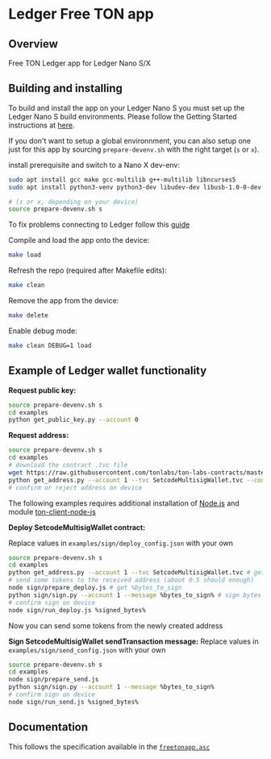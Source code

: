 # Ledger Free TON app

## Overview
Free TON Ledger app for Ledger Nano S/X

## Building and installing
To build and install the app on your Ledger Nano S you must set up the Ledger Nano S build environments. Please follow the Getting Started instructions at [here](https://ledger.readthedocs.io/en/latest/userspace/getting_started.html).

If you don't want to setup a global environnment, you can also setup one just for this app by sourcing `prepare-devenv.sh` with the right target (`s` or `x`).

install prerequisite and switch to a Nano X dev-env:

```bash
sudo apt install gcc make gcc-multilib g++-multilib libncurses5
sudo apt install python3-venv python3-dev libudev-dev libusb-1.0-0-dev

# (s or x, depending on your device)
source prepare-devenv.sh s 
```

To fix problems connecting to Ledger follow this [guide](https://support.ledger.com/hc/en-us/articles/115005165269-Fix-connection-issues)

Compile and load the app onto the device:
```bash
make load
```

Refresh the repo (required after Makefile edits):
```bash
make clean
```

Remove the app from the device:
```bash
make delete
```

Enable debug mode:
```bash
make clean DEBUG=1 load
```

## Example of Ledger wallet functionality

**Request public key:**
```bash
source prepare-devenv.sh s
cd examples
python get_public_key.py --account 0
```

**Request address:**
```bash
source prepare-devenv.sh s
cd examples
# download the contract .tvc file
wget https://raw.githubusercontent.com/tonlabs/ton-labs-contracts/master/solidity/setcodemultisig/SetcodeMultisigWallet.tvc
python get_address.py --account 1 --tvc SetcodeMultisigWallet.tvc --confirm
# confirm or reject address on device
```

The following examples requires additional installation of [Node.js](https://github.com/nodesource/distributions/blob/master/README.md#installation-instructions) and module [ton-client-node-js](https://www.npmjs.com/package/ton-client-node-js)

**Deploy SetcodeMultisigWallet contract:**

Replace values in `examples/sign/deploy_config.json` with your own
```bash
source prepare-devenv.sh s
cd examples
python get_address.py --account 1 --tvc SetcodeMultisigWallet.tvc # get future address of the contract
# send some tokens to the received address (about 0.5 should enough)
node sign/prepare_deploy.js # get %bytes_to_sign
python sign/sign.py --account 1 --message %bytes_to_sign% # sign bytes on device
# confirm sign on device
node sign/run_deploy.js %signed_bytes%
```
Now you can send some tokens from the newly created address

**Sign SetcodeMultisigWallet sendTransaction message:**
Replace values in `examples/sign/send_config.json` with your own
```bash
source prepare-devenv.sh s
cd examples
node sign/prepare_send.js 
python sign/sign.py --account 1 --message %bytes_to_sign%
# confirm sign on device
node sign/run_send.js %signed_bytes%
```

## Documentation
This follows the specification available in the [`freetonapp.asc`](https://github.com/play-ton/ledger-app-freeton/blob/master/doc/freetonapp.asc)
